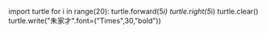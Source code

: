 import turtle
for i in range(20):
    turtle.forward(5*i)
    turtle.right(5*i)
    turtle.clear()
    turtle.write("朱家才".font=("Times",30,"bold"))
